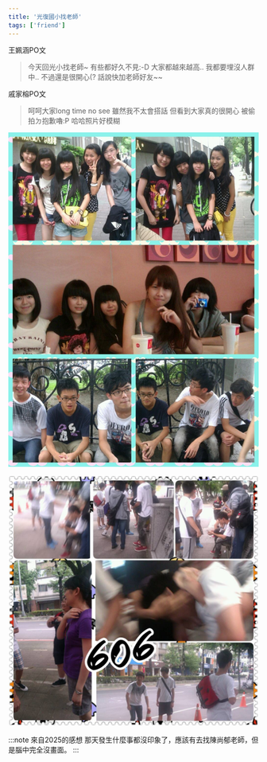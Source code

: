 ```yaml
---
title: '光復國小找老師'
tags: ['friend']
---
```

王姵涵PO文
>今天回光小找老師~
有些都好久不見:-D
大家都越來越高..
我都要埋沒人群中..
不過還是很開心(?
話說快加老師好友~~

戚家榕PO文
> 呵呵大家long time no see
雖然我不太會搭話
但看到大家真的很開心
被偷拍ㄉ抱歉嚕:P
哈哈照片好模糊

![img](./img_ig/201306/001.jpg)

![img](./img_ig/201306/002.jpg)


:::note 來自2025的感想
那天發生什麼事都沒印象了，應該有去找陳尚郁老師，但是腦中完全沒畫面。
:::